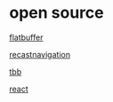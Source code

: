 # open source

<a href="https://github.com/google/flatbuffers" target="_blank">flatbuffer</a>

<a href="https://github.com/recastnavigation/recastnavigation" target="_blank">recastnavigation</a>

<a href="https://github.com/wjakob/tbb" target="_blank">tbb</a>

<a href="https://github.com/facebook/react" target="_blank">react</a>
